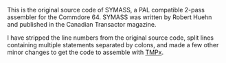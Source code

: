 This is the original source code of SYMASS, a PAL compatible 2-pass assembler
for the Commdore 64. SYMASS was written by Robert Huehn and published in the
Canadian Transactor magazine.

I have stripped the line numbers from the original source code, split lines
containing multiple statements separated by colons, and made a few other minor
changes to get the code to assemble with [TMPx](https://style64.org/release/tmpx-v1.1.0-style).

